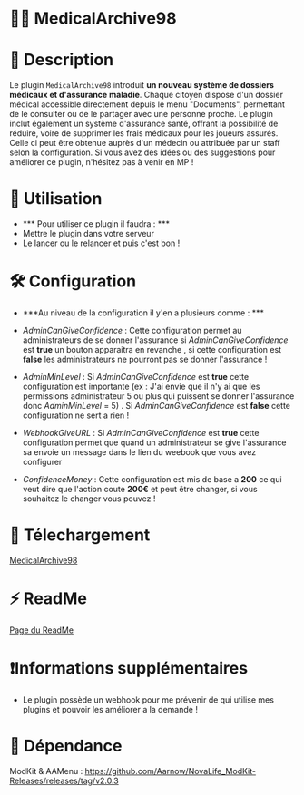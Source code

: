 # 🧑‍⚕️ MedicalArchive98

# 🎈 Description
Le plugin `MedicalArchive98` introduit **un nouveau système de dossiers médicaux et d'assurance maladie**.
Chaque citoyen dispose d'un dossier médical accessible directement depuis le menu "Documents", permettant de le consulter ou de le partager avec une personne proche.
Le plugin inclut également un système d'assurance santé, offrant la possibilité de réduire, voire de supprimer les frais médicaux pour les joueurs assurés. Celle ci peut être obtenue auprès d'un médecin ou attribuée par un staff selon la configuration.
Si vous avez des idées ou des suggestions pour améliorer ce plugin, n'hésitez pas à venir en MP !

# 🔨 Utilisation
- *** Pour utiliser ce plugin il faudra : ***
- Mettre le plugin dans votre serveur
- Le lancer ou le relancer et puis c'est bon !

# 🛠️ Configuration
- ***Au niveau de la configuration il y'en a plusieurs comme : ***
- *AdminCanGiveConfidence* : Cette configuration permet au administrateurs de se donner l'assurance si *AdminCanGiveConfidence* est **true** un bouton apparaitra en revanche , si cette configuration est **false** les administrateurs ne pourront pas se donner l'assurance !

- *AdminMinLevel* : Si *AdminCanGiveConfidence* est **true** cette configuration est importante (ex : J'ai envie que il n'y ai que les permissions administrateur 5 ou plus qui puissent se donner l'assurance donc *AdminMinLevel* = 5) . Si *AdminCanGiveConfidence* est **false** cette configuration ne sert a rien !

- *WebhookGiveURL* : Si *AdminCanGiveConfidence* est **true** cette configuration permet que quand un administrateur se give l'assurance sa envoie un message dans le lien du weebook que vous avez configurer

- *ConfidenceMoney* : Cette configuration est mis de base a **200** ce qui veut dire que l'action coute **200€** et peut être changer, si vous souhaitez le changer vous pouvez ! 

# 🔌   Télechargement

[MedicalArchive98](https://github.com/Feniix98/MedicalArchive98/releases/tag/Plugin)

# ⚡ ReadMe

[Page du ReadMe](https://github.com/Feniix98/MedicalArchive98)

# ❗Informations supplémentaires
- Le plugin possède un webhook pour me prévenir de qui utilise mes plugins et pouvoir les améliorer a la demande !
# 📗  Dépendance
ModKit & AAMenu : https://github.com/Aarnow/NovaLife_ModKit-Releases/releases/tag/v2.0.3

